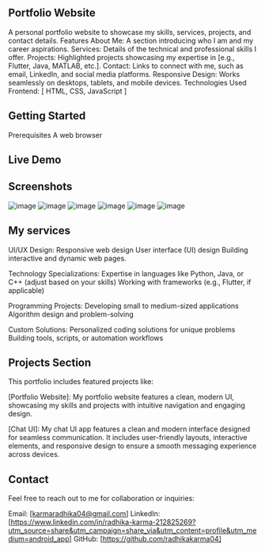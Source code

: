 Portfolio Website
---------
A personal portfolio website to showcase my skills, services, projects, and contact details.
Features
About Me: A section introducing who I am and my career aspirations.
Services: Details of the technical and professional skills I offer.
Projects: Highlighted projects showcasing my expertise in [e.g., Flutter, Java, MATLAB, etc.].
Contact: Links to connect with me, such as email, LinkedIn, and social media platforms.
Responsive Design: Works seamlessly on desktops, tablets, and mobile devices.
Technologies Used
Frontend: [ HTML, CSS, JavaScript ]

Getting Started
-----------
Prerequisites
A web browser

Live Demo
---------

Screenshots
---------
![image](https://github.com/user-attachments/assets/8e1c036f-adbf-42d2-bf48-17b25a9d791f)
![image](https://github.com/user-attachments/assets/a9a58e33-2cdb-46d8-887a-ff9250aaf208)
![image](https://github.com/user-attachments/assets/b30b48a5-8172-42f5-bad9-511c444b7e9e)
![image](https://github.com/user-attachments/assets/4073950e-d4ae-4f08-a0cf-a439afe96c07)
![image](https://github.com/user-attachments/assets/a38e9093-69a4-426c-bf61-00734a510f5e)
![image](https://github.com/user-attachments/assets/23874b8b-e35b-4b91-b6c9-0e1f70b26fb2)

My services
--------

UI/UX Design: Responsive web design User interface (UI) design Building interactive and dynamic web pages.

Technology Specializations: Expertise in languages like Python, Java, or C++ (adjust based on your skills) Working with frameworks (e.g., Flutter, if applicable)

Programming Projects: Developing small to medium-sized applications Algorithm design and problem-solving

Custom Solutions: Personalized coding solutions for unique problems Building tools, scripts, or automation workflows

Projects Section
--------
This portfolio includes featured projects like:

[Portfolio Website]: My portfolio website features a clean, modern UI, showcasing my skills and projects with intuitive navigation and engaging design.

[Chat UI]: My chat UI app features a clean and modern interface designed for seamless communication. It includes user-friendly layouts, interactive elements, and responsive design to ensure a smooth messaging experience across devices.

Contact
--------
Feel free to reach out to me for collaboration or inquiries:

Email: [karmaradhika04@gmail.com]
LinkedIn: [https://www.linkedin.com/in/radhika-karma-212825269?utm_source=share&utm_campaign=share_via&utm_content=profile&utm_medium=android_app]
GitHub: [https://github.com/radhikakarma04]
